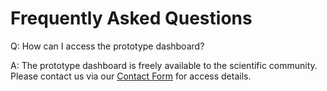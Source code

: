 # Frequently Asked Questions

Q: How can I access the prototype dashboard?

A: The prototype dashboard is freely available to the scientific community. Please contact us via our [Contact Form](/contact) for access details.



